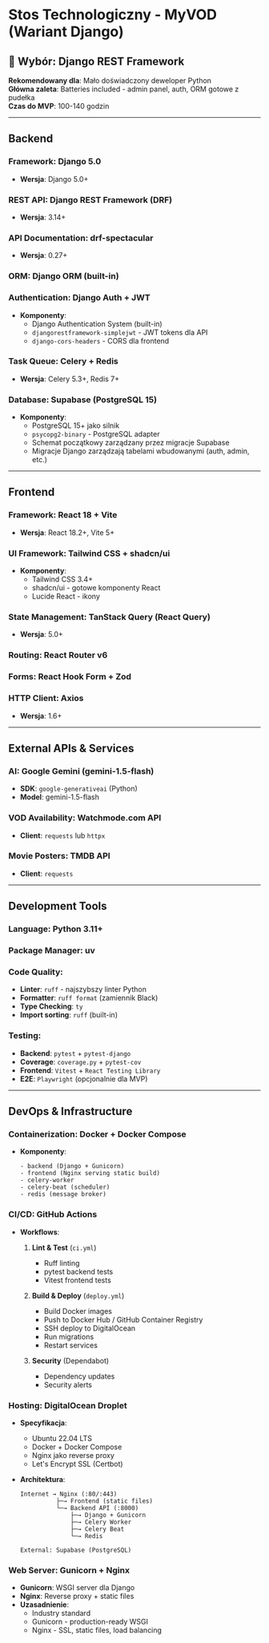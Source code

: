 # Stos Technologiczny - MyVOD (Wariant Django)

## 🎯 Wybór: Django REST Framework

**Rekomendowany dla**: Mało doświadczony deweloper Python  
**Główna zaleta**: Batteries included - admin panel, auth, ORM gotowe z pudełka  
**Czas do MVP**: 100-140 godzin

---

## Backend

### Framework: **Django 5.0**
- **Wersja**: Django 5.0+

### REST API: **Django REST Framework (DRF)**
- **Wersja**: 3.14+

### API Documentation: **drf-spectacular**
- **Wersja**: 0.27+

### ORM: **Django ORM** (built-in)

### Authentication: **Django Auth + JWT**
- **Komponenty**:
  - Django Authentication System (built-in)
  - `djangorestframework-simplejwt` - JWT tokens dla API
  - `django-cors-headers` - CORS dla frontend

### Task Queue: **Celery + Redis**
- **Wersja**: Celery 5.3+, Redis 7+

### Database: **Supabase (PostgreSQL 15)**
- **Komponenty**:
  - PostgreSQL 15+ jako silnik
  - `psycopg2-binary` - PostgreSQL adapter
  - Schemat początkowy zarządzany przez migracje Supabase
  - Migracje Django zarządzają tabelami wbudowanymi (auth, admin, etc.)
  
---

## Frontend

### Framework: **React 18** + **Vite**
- **Wersja**: React 18.2+, Vite 5+

### UI Framework: **Tailwind CSS** + **shadcn/ui**
- **Komponenty**:
  - Tailwind CSS 3.4+
  - shadcn/ui - gotowe komponenty React
  - Lucide React - ikony

### State Management: **TanStack Query** (React Query)
- **Wersja**: 5.0+

### Routing: **React Router v6**

### Forms: **React Hook Form** + **Zod**

### HTTP Client: **Axios**
- **Wersja**: 1.6+

---

## External APIs & Services

### AI: **Google Gemini (gemini-1.5-flash)**
- **SDK**: `google-generativeai` (Python)
- **Model**: gemini-1.5-flash

### VOD Availability: **Watchmode.com API**
- **Client**: `requests` lub `httpx`

### Movie Posters: **TMDB API**
- **Client**: `requests`

---

## Development Tools

### Language: **Python 3.11+**

### Package Manager: **uv**

### Code Quality:
- **Linter**: `ruff` - najszybszy linter Python
- **Formatter**: `ruff format` (zamiennik Black)
- **Type Checking**: `ty`
- **Import sorting**: `ruff` (built-in)

### Testing:
- **Backend**: `pytest` + `pytest-django`
- **Coverage**: `coverage.py` + `pytest-cov`
- **Frontend**: `Vitest` + `React Testing Library`
- **E2E**: `Playwright` (opcjonalnie dla MVP)

---

## DevOps & Infrastructure

### Containerization: **Docker** + **Docker Compose**
- **Komponenty**:
  ```
  - backend (Django + Gunicorn)
  - frontend (Nginx serving static build)
  - celery-worker
  - celery-beat (scheduler)
  - redis (message broker)
  ```

### CI/CD: **GitHub Actions**
- **Workflows**:
  1. **Lint & Test** (`ci.yml`)
     - Ruff linting
     - pytest backend tests
     - Vitest frontend tests
  
  2. **Build & Deploy** (`deploy.yml`)
     - Build Docker images
     - Push to Docker Hub / GitHub Container Registry
     - SSH deploy to DigitalOcean
     - Run migrations
     - Restart services
  
  3. **Security** (Dependabot)
     - Dependency updates
     - Security alerts

### Hosting: **DigitalOcean Droplet**
- **Specyfikacja**:
  - Ubuntu 22.04 LTS
  - Docker + Docker Compose
  - Nginx jako reverse proxy
  - Let's Encrypt SSL (Certbot)
  
- **Architektura**:
  ```
  Internet → Nginx (:80/:443)
            ├─→ Frontend (static files)
            └─→ Backend API (:8000)
                ├─→ Django + Gunicorn
                ├─→ Celery Worker
                ├─→ Celery Beat
                └─→ Redis
  
  External: Supabase (PostgreSQL)
  ```

### Web Server: **Gunicorn** + **Nginx**
- **Gunicorn**: WSGI server dla Django
- **Nginx**: Reverse proxy + static files
- **Uzasadnienie**:
  - Industry standard
  - Gunicorn - production-ready WSGI
  - Nginx - SSL, static files, load balancing